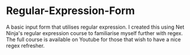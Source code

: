 # Regular-Expression-Form
A basic input form that utilises regular expression. I created this using Net Ninja's regular expression course to familiarise myself further with regex. The full course is available on Youtube for those that wish to have a nice regex refresher.
